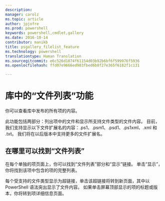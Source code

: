 ```yaml
---
description: 
manager: carolz
ms.topic: article
author: jpjofre
ms.prod: powershell
keywords: powershell,cmdlet,gallery
ms.date: 2016-10-14
contributor: manikb
title: psgallery_filelist_feature
ms.technology: powershell
translationtype: Human Translation
ms.sourcegitcommit: e6c526d1074f61154d03b92b6bf6f599976f5936
ms.openlocfilehash: ffd07e9666ed903fbed6b8f27e365f6182f1c131

---
```


# 库中的“文件列表”功能

你可以查看库中发布的所有项的内容。 

此功能包括两部分：列出项中的文件和显示所支持文件类型的文件内容。 目前，我们支持显示以下文件扩展名的内容：.ps1、.psm1、.psd1、.ps1xml、.xml 和 .txt。 我们将在以后版本中支持更多的文件扩展名。 

## 在哪里可以找到“文件列表”
在每个单独的项页面上，你可以找到“文件列表”部分和“显示”链接。 单击“显示”，你将找到该项中包含的项的完整列表。

每个受支持的文件类型显示为超链接，单击该超链接将转到新页面，其中以 PowerShell 语法突出显示了文件内容。 如果单击屏幕顶部显示的项的标题或版本，你将转到项详细信息页面。




<!--HONumber=Oct16_HO2-->


